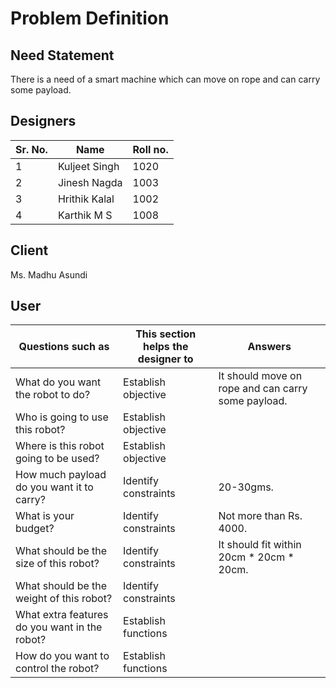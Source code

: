 # Problem Definition
## Need Statement
There is a need of a smart machine which can move on rope and can carry some payload.
## Designers
**Sr. No.**|**Name**|**Roll no.** 
-|-|-
1|Kuljeet Singh|1020
2|Jinesh Nagda|1003
3|Hrithik Kalal|1002
4|Karthik M S|1008

## Client
Ms. Madhu Asundi

## User

**Questions such as**|**This section helps the designer to**|**Answers**
-|-|-
What do you want the robot to do?|Establish objective|It should move on rope and can carry some payload.
Who is going to use this robot?|Establish objective|
Where is this robot going to be used?|Establish objective|
How much payload do you want it to carry?|Identify constraints|20-30gms.
What is your budget?|Identify constraints|Not more than Rs. 4000.
What should be the size of this robot?|Identify constraints|It should fit within 20cm * 20cm * 20cm.
What should be the weight of this robot?|Identify constraints|
What extra features do you want in the robot?|Establish functions|
How do you want to control the robot?|Establish functions|

